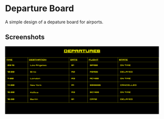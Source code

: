 # Departure Board

A simple design of a depature board for airports.

## Screenshots

![Screenshot](/departure-board/screenshots/screenshot01.PNG?raw=true)
